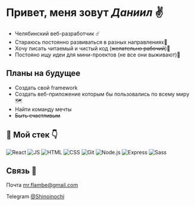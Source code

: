 # Привет, меня зовут _Даниил_ ✌
- Челябинский веб-разработчик ☄️
- Стараюсь постоянно развиваться в разных направлениях🔆
- Хочу писать читаемый и чистый код (~~желательно рабочий~~)🐞
- Постояно ищу идеи для мини-проектов (не все они выживают)🤖
## Планы на будущее 
- Создать свой framework
- Создать веб-приложение которым бы пользовались по всему миру 🗺
- Найти команду мечты
- ~~Быть счастливым~~
## 🤖 Мой стек 👇
![React](https://github.com/Shinoinochi/Shinoinochi/assets/90762444/fca04466-ba77-4117-ac87-d84311450735) 
![JS](https://github.com/Shinoinochi/Shinoinochi/assets/90762444/b944dc7d-72de-48f2-90e3-537eac78bd88) 
![HTML](https://github.com/Shinoinochi/Shinoinochi/assets/90762444/193cc4b0-3d4c-44e8-ad6b-2157e7b61597)
![CSS](https://github.com/Shinoinochi/Shinoinochi/assets/90762444/cce2793e-37ce-4875-93ba-af7e9d13ef9c)
![Git](https://github.com/Shinoinochi/Shinoinochi/assets/90762444/bdaceb7b-cd52-4b32-824f-4719dcd2139c)
![Node.js](https://github.com/Shinoinochi/Shinoinochi/assets/90762444/ac4316e6-e68a-45a6-8619-1ca268514af9)
![Express](https://github.com/Shinoinochi/Shinoinochi/assets/90762444/af2741dc-a121-4bab-ac64-f6f679fb06aa)
![Sass](https://github.com/Shinoinochi/Shinoinochi/assets/90762444/12920d32-d23d-4661-aea4-9a7b19b37f3f)

## Связь 💬
Почта mr.flambe@gmail.com

Telegram [@Shinoinochi ](https://t.me/Shinoinochi)
